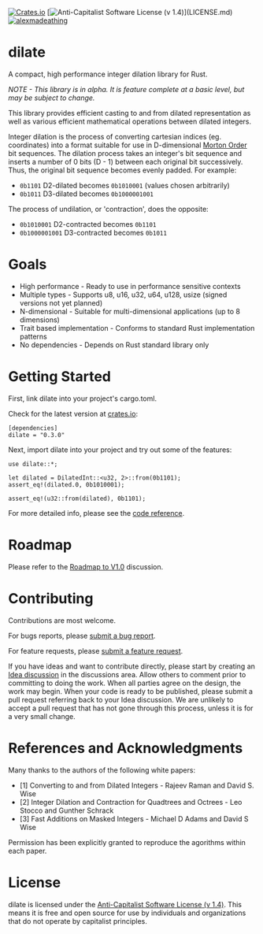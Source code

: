 [![Crates.io](https://img.shields.io/crates/d/dilate.svg)](https://crates.io/crates/dilate)
[![Anti-Capitalist Software License (v 1.4)](https://img.shields.io/badge/license-Anti--Capitalist%20(v%201.4)-brightgreen)](LICENSE.md)
[![alexmadeathing](https://circleci.com/gh/alexmadeathing/dilate.svg?style=shield)](https://app.circleci.com/pipelines/github/alexmadeathing/dilate?filter=all)

# dilate
A compact, high performance integer dilation library for Rust.

_NOTE - This library is in alpha. It is feature complete at a basic level, but may be subject to change._

This library provides efficient casting to and from dilated representation
as well as various efficient mathematical operations between dilated integers.

Integer dilation is the process of converting cartesian indices (eg.
coordinates) into a format suitable for use in D-dimensional [Morton
Order](https://en.wikipedia.org/wiki/Z-order_curve) bit sequences. The
dilation process takes an integer's bit sequence and inserts a number of 0
bits (D - 1) between each original bit successively. Thus, the original bit
sequence becomes evenly padded. For example:
* `0b1101` D2-dilated becomes `0b1010001` (values chosen arbitrarily)
* `0b1011` D3-dilated becomes `0b1000001001`

The process of undilation, or 'contraction', does the opposite:
* `0b1010001` D2-contracted becomes `0b1101`
* `0b1000001001` D3-contracted becomes `0b1011`

# Goals
* High performance - Ready to use in performance sensitive contexts
* Multiple types - Supports u8, u16, u32, u64, u128, usize (signed versions not yet planned)
* N-dimensional - Suitable for multi-dimensional applications (up to 8 dimensions)
* Trait based implementation - Conforms to standard Rust implementation patterns
* No dependencies - Depends on Rust standard library only

# Getting Started
First, link dilate into your project's cargo.toml.

Check for the latest version at [crates.io](https://crates.io/crates/dilate):
```
[dependencies]
dilate = "0.3.0"
```

Next, import dilate into your project and try out some of the features:

```
use dilate::*;

let dilated = DilatedInt::<u32, 2>::from(0b1101);
assert_eq!(dilated.0, 0b1010001);
 
assert_eq!(u32::from(dilated), 0b1101);
```

For more detailed info, please see the [code reference](https://docs.rs/dilate/latest/dilate/).

# Roadmap
Please refer to the [Roadmap to V1.0](https://github.com/alexmadeathing/dilate/discussions/2) discussion.

# Contributing
Contributions are most welcome.

For bugs reports, please [submit a bug report](https://github.com/alexmadeathing/dilate/issues/new?assignees=&labels=bug&template=bug_report.md&title=).

For feature requests, please [submit a feature request](https://github.com/alexmadeathing/dilate/issues/new?assignees=&labels=enhancement&template=feature_request.md&title=).

If you have ideas and want to contribute directly, please start by creating an [Idea discussion](https://github.com/alexmadeathing/dilate/discussions/new) in the discussions area. Allow others to comment prior to committing to doing the work. When all parties agree on the design, the work may begin. When your code is ready to be published, please submit a pull request referring back to your Idea discussion. We are unlikely to accept a pull request that has not gone through this process, unless it is for a very small change.

# References and Acknowledgments
Many thanks to the authors of the following white papers:
* \[1\] Converting to and from Dilated Integers - Rajeev Raman and David S. Wise
* \[2\] Integer Dilation and Contraction for Quadtrees and Octrees - Leo Stocco and Gunther Schrack
* \[3\] Fast Additions on Masked Integers - Michael D Adams and David S Wise

Permission has been explicitly granted to reproduce the agorithms within each paper.

# License

dilate is licensed under the [Anti-Capitalist Software License (v 1.4)](https://github.com/alexmadeathing/dilate/blob/main/LICENSE.md). This means it is free and open source for use by individuals and organizations that do not operate by capitalist principles.
